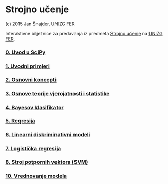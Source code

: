 # Strojno učenje

(c) 2015 Jan Šnajder, UNIZG FER

Interaktivne bilježnice za predavanja iz predmeta [Strojno učenje](http://www.fer.hr/predmet/su) na [UNIZG FER](http://www.fer.hr).

### [0. Uvod u SciPy](http://nbviewer.ipython.org/github/jsnajder/StrojnoUcenje/blob/master/notebooks/SU-2015-0-SciPy.ipynb)

### [1. Uvodni primjeri](http://nbviewer.ipython.org/github/jsnajder/StrojnoUcenje/blob/master/notebooks/SU-2015-1-UvodniPrimjeri.ipynb)

### [2. Osnovni koncepti](http://nbviewer.ipython.org/github/jsnajder/StrojnoUcenje/blob/master/notebooks/SU-2015-2-OsnovniKoncepti.ipynb)

### [3. Osnove teorije vjerojatnosti i statistike](http://nbviewer.ipython.org/github/jsnajder/StrojnoUcenje/blob/master/notebooks/SU-2015-3-VjerojatnostStatistika.ipynb)

### [4. Bayesov klasifikator](http://nbviewer.ipython.org/github/jsnajder/StrojnoUcenje/blob/master/notebooks/SU-2015-4-BayesovKlasifikator.ipynb)

### [5. Regresija](http://nbviewer.ipython.org/github/jsnajder/StrojnoUcenje/blob/master/notebooks/SU-2015-5-Regresija.ipynb)

### [6. Linearni diskriminativni modeli](http://nbviewer.ipython.org/github/jsnajder/StrojnoUcenje/blob/master/notebooks/SU-2015-6-LinearniDiskriminativniModeli.ipynb)

### [7. Logistička regresija](http://nbviewer.ipython.org/github/jsnajder/StrojnoUcenje/blob/master/notebooks/SU-2015-7-LogistickaRegresija.ipynb)

### [8. Stroj potpornih vektora (SVM)](http://nbviewer.ipython.org/github/jsnajder/StrojnoUcenje/blob/master/notebooks/SU-2015-8-SVM.ipynb)

### [10. Vrednovanje modela](http://nbviewer.ipython.org/github/jsnajder/StrojnoUcenje/blob/master/notebooks/SU-2015-10-VrednovanjeModela.ipynb)

